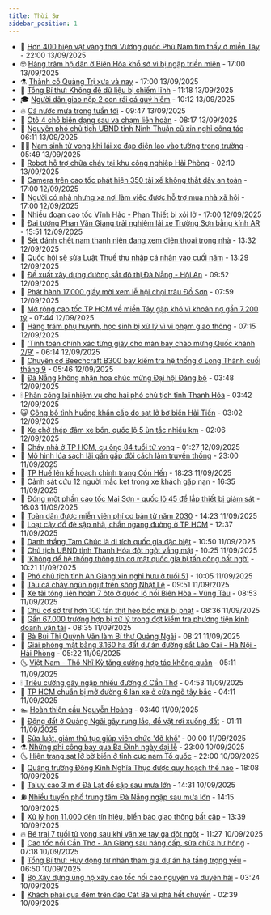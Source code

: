 ```yaml
---
title: Thời Sự
sidebar_position: 1
---
```


<!-- vnexpress-thoi-su:START -->
- 🦒 [Hơn 400 hiện vật vàng thời Vương quốc Phù Nam tìm thấy ở miền Tây](https://vnexpress.net/hon-400-hien-vat-vang-thoi-vuong-quoc-phu-nam-tim-thay-o-mien-tay-4938508.html) - 22:00 13/09/2025
- 🤓 [Hàng trăm hộ dân ở Biên Hòa khổ sở vì bị ngập triền miên](https://vnexpress.net/hang-tram-ho-dan-o-bien-hoa-kho-so-vi-bi-ngap-trien-mien-4938709.html) - 17:00 13/09/2025
- ⚗️ [Thành cổ Quảng Trị xưa và nay](https://vnexpress.net/thanh-co-quang-tri-xua-va-nay-4938680.html) - 17:00 13/09/2025
- 🌊 [Tổng Bí thư: Không để dữ liệu bị chiếm lĩnh](https://vnexpress.net/tong-bi-thu-khong-de-du-lieu-bi-chiem-linh-4938708.html) - 11:18 13/09/2025
- 🎓 [Người dân giao nộp 2 con rái cá quý hiếm](https://vnexpress.net/nguoi-dan-giao-nop-2-con-rai-ca-quy-hiem-4938693.html) - 10:12 13/09/2025
- 🔥 [Cả nước mưa trong tuần tới](https://vnexpress.net/ca-nuoc-mua-trong-tuan-toi-4938682.html) - 09:47 13/09/2025
- 🦏 [Ôtô 4 chỗ biến dạng sau va chạm liên hoàn](https://vnexpress.net/oto-4-cho-bien-dang-sau-va-cham-lien-hoan-4938668.html) - 08:17 13/09/2025
- 👺 [Nguyên phó chủ tịch UBND tỉnh Ninh Thuận cũ xin nghỉ công tác](https://vnexpress.net/nguyen-pho-chu-tich-ubnd-tinh-ninh-thuan-cu-xin-nghi-cong-tac-4938630.html) - 06:11 13/09/2025
- 🧑‍🏫 [Nam sinh tử vong khi lái xe đạp điện lao vào tường trong trường](https://vnexpress.net/nam-sinh-tu-vong-khi-lai-xe-dap-dien-lao-vao-tuong-trong-truong-4938623.html) - 05:49 13/09/2025
- 🚦 [Robot hỗ trợ chữa cháy tại khu công nghiệp Hải Phòng](https://vnexpress.net/robot-ho-tro-chua-chay-tai-khu-cong-nghiep-hai-phong-4938499.html) - 02:10 13/09/2025
- 🎉 [Camera trên cao tốc phát hiện 350 tài xế không thắt dây an toàn](https://vnexpress.net/camera-tren-cao-toc-phat-hien-350-tai-xe-khong-that-day-an-toan-4938472.html) - 17:00 12/09/2025
- 🦒 [Người có nhà nhưng xa nơi làm việc được hỗ trợ mua nhà xã hội](https://vnexpress.net/nguoi-co-nha-nhung-xa-noi-lam-viec-duoc-ho-tro-mua-nha-xa-hoi-4938463.html) - 17:00 12/09/2025
- 🤗 [Nhiều đoạn cao tốc Vĩnh Hảo - Phan Thiết bị xói lở](https://vnexpress.net/nhieu-doan-cao-toc-vinh-hao-phan-thiet-bi-xoi-lo-4938234.html) - 17:00 12/09/2025
- 💼 [Đại tướng Phan Văn Giang trải nghiệm lái xe Trường Sơn bằng kính AR](https://vnexpress.net/dai-tuong-phan-van-giang-trai-nghiem-lai-xe-truong-son-bang-kinh-ar-4938437.html) - 15:51 12/09/2025
- 🤩 [Sét đánh chết nam thanh niên đang xem điện thoại trong nhà](https://vnexpress.net/set-danh-chet-nam-thanh-nien-dang-xem-dien-thoai-trong-nha-4938447.html) - 13:32 12/09/2025
- 🤡 [Quốc hội sẽ sửa Luật Thuế thu nhập cá nhân vào cuối năm](https://vnexpress.net/quoc-hoi-se-sua-luat-thue-thu-nhap-ca-nhan-vao-cuoi-nam-4938427.html) - 13:29 12/09/2025
- 💯 [Đề xuất xây dựng đường sắt đô thị Đà Nẵng - Hội An](https://vnexpress.net/de-xuat-xay-dung-duong-sat-do-thi-da-nang-hoi-an-4938318.html) - 09:52 12/09/2025
- 👺 [Phát hành 17.000 giấy mời xem lễ hội chọi trâu Đồ Sơn](https://vnexpress.net/phat-hanh-17-000-giay-moi-xem-le-hoi-choi-trau-do-son-4938263.html) - 07:59 12/09/2025
- 🌮 [Mở rộng cao tốc TP HCM về miền Tây gặp khó vì khoản nợ gần 7.200 tỷ](https://vnexpress.net/mo-rong-cao-toc-tp-hcm-ve-mien-tay-gap-kho-vi-khoan-no-gan-7-200-ty-4938292.html) - 07:44 12/09/2025
- 🥸 [Hàng trăm phụ huynh, học sinh bị xử lý vì vi phạm giao thông](https://vnexpress.net/hang-tram-phu-huynh-hoc-sinh-bi-xu-ly-vi-vi-pham-giao-thong-4938269.html) - 07:15 12/09/2025
- 🐻 [&#39;Tính toán chính xác từng giây cho màn bay chào mừng Quốc khánh 2/9&#39;](https://vnexpress.net/tinh-toan-chinh-xac-tung-giay-cho-man-bay-chao-mung-quoc-khanh-2-9-4937863.html) - 06:14 12/09/2025
- 👀 [Chuyên cơ Beechcraft B300 bay kiểm tra hệ thống ở Long Thành cuối tháng 9](https://vnexpress.net/chuyen-co-beechcraft-b300-bay-kiem-tra-he-thong-o-long-thanh-cuoi-thang-9-4938249.html) - 05:46 12/09/2025
- 🤔 [Đà Nẵng không nhận hoa chúc mừng Đại hội Đảng bộ](https://vnexpress.net/da-nang-khong-nhan-hoa-chuc-mung-dai-hoi-dang-bo-4938203.html) - 03:48 12/09/2025
- 🕯 [Phân công lại nhiệm vụ cho hai phó chủ tịch tỉnh Thanh Hóa](https://vnexpress.net/phan-cong-lai-nhiem-vu-cho-hai-pho-chu-tich-tinh-thanh-hoa-4938183.html) - 03:42 12/09/2025
- 😺 [Công bố tình huống khẩn cấp do sạt lở bờ biển Hải Tiến](https://vnexpress.net/cong-bo-tinh-huong-khan-cap-do-sat-lo-bo-bien-hai-tien-4938140.html) - 03:02 12/09/2025
- 🦆 [Xe chở thép đâm xe bồn, quốc lộ 5 ùn tắc nhiều km](https://vnexpress.net/xe-cho-thep-dam-xe-bon-quoc-lo-5-un-tac-nhieu-km-4938113.html) - 02:06 12/09/2025
- 🧰 [Cháy nhà ở TP HCM, cụ ông 84 tuổi tử vong](https://vnexpress.net/chay-nha-o-tp-hcm-cu-ong-84-tuoi-tu-vong-4938108.html) - 01:27 12/09/2025
- 🦍 [Mô hình lúa sạch lãi gần gấp đôi cách làm truyền thống](https://vnexpress.net/mo-hinh-lua-sach-lai-gan-gap-doi-cach-lam-truyen-thong-4937171.html) - 23:00 11/09/2025
- 🧰 [TP Huế lên kế hoạch chỉnh trang Cồn Hến](https://vnexpress.net/tp-hue-len-ke-hoach-chinh-trang-con-hen-4938032.html) - 18:23 11/09/2025
- 💃 [Cảnh sát cứu 12 người mắc kẹt trong xe khách gặp nạn](https://vnexpress.net/canh-sat-cuu-12-nguoi-mac-ket-trong-xe-khach-gap-nan-4938051.html) - 16:35 11/09/2025
- 🧰 [Đóng một phần cao tốc Mai Sơn - quốc lộ 45 để lắp thiết bị giám sát](https://vnexpress.net/dong-mot-phan-cao-toc-mai-son-quoc-lo-45-de-lap-thiet-bi-giam-sat-4938005.html) - 16:03 11/09/2025
- 🚀 [Toàn dân được miễn viện phí cơ bản từ năm 2030](https://vnexpress.net/toan-dan-duoc-mien-vien-phi-co-ban-tu-nam-2030-4938007.html) - 14:23 11/09/2025
- 🎊 [Loạt cây đổ đè sập nhà, chắn ngang đường ở TP HCM](https://vnexpress.net/loat-cay-do-de-sap-nha-chan-ngang-duong-o-tp-hcm-4937995.html) - 12:37 11/09/2025
- 🤭 [Danh thắng Tam Chúc là di tích quốc gia đặc biệt](https://vnexpress.net/danh-thang-tam-chuc-la-di-tich-quoc-gia-dac-biet-4937963.html) - 10:50 11/09/2025
- 🤗 [Chủ tịch UBND tỉnh Thanh Hóa đột ngột vắng mặt](https://vnexpress.net/chu-tich-ubnd-tinh-thanh-hoa-dot-ngot-vang-mat-4937972.html) - 10:25 11/09/2025
- 🌈 [&#39;Không để hệ thống thông tin cơ mật quốc gia bị tấn công bất ngờ&#39;](https://vnexpress.net/khong-de-he-thong-thong-tin-co-mat-quoc-gia-bi-tan-cong-bat-ngo-4937947.html) - 10:21 11/09/2025
- 🦣 [Phó chủ tịch tỉnh An Giang xin nghỉ hưu ở tuổi 51](https://vnexpress.net/pho-chu-tich-tinh-an-giang-xin-nghi-huu-o-tuoi-51-4937946.html) - 10:05 11/09/2025
- 🎡 [Tàu cá cháy ngùn ngụt trên sông Nhật Lệ](https://vnexpress.net/tau-ca-chay-ngun-ngut-tren-song-nhat-le-4937926.html) - 09:51 11/09/2025
- 🦏 [Xe tải tông liên hoàn 7 ôtô ở quốc lộ nối Biên Hòa - Vũng Tàu](https://vnexpress.net/xe-tai-tong-lien-hoan-7-oto-tren-quoc-lo-51-4937931.html) - 08:53 11/09/2025
- 🎊 [Chủ cơ sở trữ hơn 100 tấn thịt heo bốc mùi bị phạt](https://vnexpress.net/chu-co-so-tru-hon-100-tan-thit-heo-boc-mui-bi-phat-4937920.html) - 08:36 11/09/2025
- 🫶 [Gần 67.000 trường hợp bị xử lý trong đợt kiểm tra phương tiện kinh doanh vận tải](https://vnexpress.net/gan-67-000-truong-hop-bi-xu-ly-trong-dot-kiem-tra-phuong-tien-kinh-doanh-van-tai-4937833.html) - 08:35 11/09/2025
- 🤔 [Bà Bùi Thị Quỳnh Vân làm Bí thư Quảng Ngãi](https://vnexpress.net/ba-bui-thi-quynh-van-lam-bi-thu-quang-ngai-4937915.html) - 08:21 11/09/2025
- 🤠 [Giải phóng mặt bằng 3.160 ha đất dự án đường sắt Lào Cai - Hà Nội - Hải Phòng](https://vnexpress.net/giai-phong-mat-bang-3-160-ha-dat-du-an-duong-sat-lao-cai-ha-noi-hai-phong-4937802.html) - 05:22 11/09/2025
- 🌜 [Việt Nam - Thổ Nhĩ Kỳ tăng cường hợp tác không quân](https://vnexpress.net/viet-nam-tho-nhi-ky-tang-cuong-hop-tac-khong-quan-4937790.html) - 05:11 11/09/2025
- 🕯 [Triều cường gây ngập nhiều đường ở Cần Thơ](https://vnexpress.net/trieu-cuong-gay-ngap-nhieu-duong-o-can-tho-4937818.html) - 04:53 11/09/2025
- 🤔 [TP HCM chuẩn bị mở đường 6 làn xe ở cửa ngõ tây bắc](https://vnexpress.net/tp-hcm-chuan-bi-mo-duong-6-lan-xe-o-cua-ngo-tay-bac-4937788.html) - 04:11 11/09/2025
- 🏊 [Hoàn thiện cầu Nguyễn Hoàng](https://vnexpress.net/hoan-thien-cau-nguyen-hoang-4937191.html) - 03:40 11/09/2025
- 🌮 [Động đất ở Quảng Ngãi gây rung lắc, đồ vật rơi xuống đất](https://vnexpress.net/dong-dat-o-quang-ngai-gay-rung-lac-do-vat-roi-xuong-dat-4937656.html) - 01:11 11/09/2025
- 🫣 [Sửa luật, giảm thủ tục giúp viên chức &#39;đỡ khổ&#39;](https://vnexpress.net/sua-luat-giam-thu-tuc-giup-vien-chuc-do-kho-4930110.html) - 00:00 11/09/2025
- ⚗️ [Những phi công bay qua Ba Đình ngày đại lễ](https://vnexpress.net/nhung-phi-cong-bay-qua-ba-dinh-ngay-dai-le-4937573.html) - 23:00 10/09/2025
- 🌜 [Hiện trạng sạt lở bờ biển ở tỉnh cực nam Tổ quốc](https://vnexpress.net/hien-trang-sat-lo-bo-bien-o-tinh-cuc-nam-to-quoc-4935699.html) - 22:00 10/09/2025
- 🌁 [Quảng trường Đông Kinh Nghĩa Thục được quy hoạch thế nào](https://vnexpress.net/quang-truong-dong-kinh-nghia-thuc-duoc-quy-hoach-the-nao-4937630.html) - 18:08 10/09/2025
- 🐲 [Taluy cao 3 m ở Đà Lạt đổ sập sau mưa lớn](https://vnexpress.net/taluy-cao-3-m-o-da-lat-do-sap-sau-mua-lon-4937605.html) - 14:31 10/09/2025
- ⛽️ [Nhiều tuyến phố trung tâm Đà Nẵng ngập sau mưa lớn](https://vnexpress.net/nhieu-tuyen-pho-trung-tam-da-nang-ngap-sau-mua-lon-4937606.html) - 14:15 10/09/2025
- 🗽 [Xử lý hơn 11.000 đèn tín hiệu, biển báo giao thông bất cập](https://vnexpress.net/xu-ly-hon-11-000-den-tin-hieu-bien-bao-giao-thong-bat-cap-4937578.html) - 13:39 10/09/2025
- 🔥 [Bé trai 7 tuổi tử vong sau khi vặn xe tay ga đột ngột](https://vnexpress.net/be-trai-7-tuoi-tu-vong-sau-khi-van-xe-tay-ga-dot-ngot-4937571.html) - 11:27 10/09/2025
- 💯 [Cao tốc nối Cần Thơ - An Giang sau nâng cấp, sửa chữa hư hỏng](https://vnexpress.net/cao-toc-noi-can-tho-an-giang-sau-nang-cap-sua-chua-hu-hong-4937326.html) - 07:18 10/09/2025
- 🦆 [Tổng Bí thư: Huy động tư nhân tham gia dự án hạ tầng trọng yếu](https://vnexpress.net/tong-bi-thu-huy-dong-tu-nhan-tham-gia-du-an-ha-tang-trong-yeu-4937411.html) - 06:50 10/09/2025
- 🫣 [Bộ Xây dựng ủng hộ xây cao tốc nối cao nguyên và duyên hải](https://vnexpress.net/bo-xay-dung-ung-ho-xay-cao-toc-noi-cao-nguyen-va-duyen-hai-4937294.html) - 03:24 10/09/2025
- 🤡 [Khách phải qua đêm trên đảo Cát Bà vì phà hết chuyến](https://vnexpress.net/khach-phai-qua-dem-tren-dao-cat-ba-vi-pha-het-chuyen-4937264.html) - 02:39 10/09/2025<!-- vnexpress-thoi-su:END -->